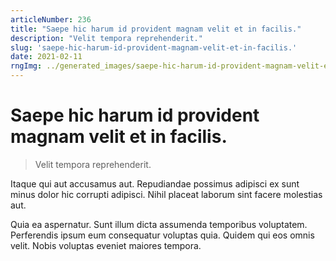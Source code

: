 ```yaml
---
articleNumber: 236
title: "Saepe hic harum id provident magnam velit et in facilis."
description: "Velit tempora reprehenderit."
slug: 'saepe-hic-harum-id-provident-magnam-velit-et-in-facilis.'
date: 2021-02-11
rngImg: ../generated_images/saepe-hic-harum-id-provident-magnam-velit-et-in-facilis..jpg
---
```


# Saepe hic harum id provident magnam velit et in facilis.

> Velit tempora reprehenderit.

Itaque qui aut accusamus aut. Repudiandae possimus adipisci ex sunt minus dolor hic corrupti adipisci. Nihil placeat laborum sint facere molestias aut.
 Quia ea aspernatur. Sunt illum dicta assumenda temporibus voluptatem. Perferendis ipsum eum consequatur voluptas quia. Quidem qui eos omnis velit. Nobis voluptas eveniet maiores tempora.

